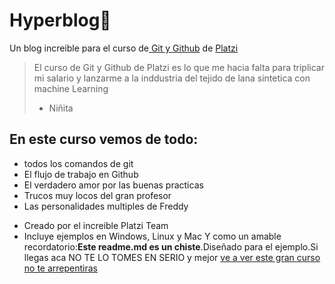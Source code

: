 # Hyperblog💚
Un blog increible para el curso de[ Git y Github](https://platzi.com/cursos/git-github/ " Git y Github") de [Platzi](https://platzi.com/home "Platzi")
> El curso de Git y Github de Platzi es lo que me hacia  falta para triplicar  mi salario y lanzarme a la inddustria del tejido de lana sintetica con machine Learning
>- Niñita

##  En este curso vemos de todo:
- todos los comandos de git
- El flujo de trabajo en Github
- El verdadero amor por las buenas practicas
- Trucos muy locos del gran profesor
- Las personalidades multiples de Freddy
* Creado por el increible Platzi Team
* Incluye ejemplos en Windows, Linux y Mac
Y como un amable recordatorio:**Este readme.md es un chiste**.Diseñado para el ejemplo.Si llegas aca NO TE LO TOMES EN SERIO y mejor [ve a ver este gran curso no te arrepentiras](https://platzi.com/cursos/git-github/ "ve a ver este gran curso no te arrepentiras")